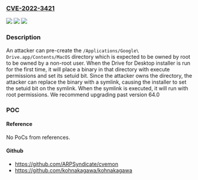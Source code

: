 ### [CVE-2022-3421](https://cve.mitre.org/cgi-bin/cvename.cgi?name=CVE-2022-3421)
![](https://img.shields.io/static/v1?label=Product&message=Drive%20for%20Desktop%20MacOS&color=blue)
![](https://img.shields.io/static/v1?label=Version&message=n%2Fa&color=blue)
![](https://img.shields.io/static/v1?label=Vulnerability&message=CWE-264%20Permissions%2C%20Privileges%2C%20and%20Access%20Controls&color=brighgreen)

### Description

An attacker can pre-create the `/Applications/Google\ Drive.app/Contents/MacOS` directory which is expected to be owned by root to be owned by a non-root user. When the Drive for Desktop installer is run for the first time, it will place a binary in that directory with execute permissions and set its setuid bit. Since the attacker owns the directory, the attacker can replace the binary with a symlink, causing the installer to set the setuid bit on the symlink. When the symlink is executed, it will run with root permissions. We recommend upgrading past version 64.0

### POC

#### Reference
No PoCs from references.

#### Github
- https://github.com/ARPSyndicate/cvemon
- https://github.com/kohnakagawa/kohnakagawa

